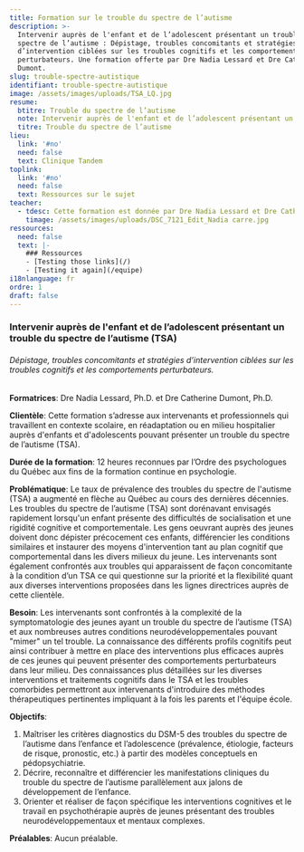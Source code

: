 ```yaml
---
title: Formation sur le trouble du spectre de l’autisme
description: >-
  Intervenir auprès de l'enfant et de l’adolescent présentant un trouble du
  spectre de l’autisme : Dépistage, troubles concomitants et stratégies
  d’intervention ciblées sur les troubles cognitifs et les comportements
  perturbateurs. Une formation offerte par Dre Nadia Lessard et Dre Catherine
  Dumont.
slug: trouble-spectre-autistique
identifiant: trouble-spectre-autistique
image: /assets/images/uploads/TSA_LQ.jpg
resume:
  btitre: Trouble du spectre de l’autisme
  note: Intervenir auprès de l'enfant et de l’adolescent présentant un TSA
  titre: Trouble du spectre de l’autisme
lieu:
  link: '#no'
  need: false
  text: Clinique Tandem
toplink:
  link: '#no'
  need: false
  text: Ressources sur le sujet
teacher:
  - tdesc: Cette formation est donnée par Dre Nadia Lessard et Dre Catherine Dumont
    timage: /assets/images/uploads/DSC_7121_Edit_Nadia carre.jpg
ressources:
  need: false
  text: |-
    ### Ressources
    - [Testing those links](/)
    - [Testing it again](/equipe)
i18nlanguage: fr
ordre: 1
draft: false
---
```


### Intervenir auprès de l'enfant et de l’adolescent présentant un trouble du spectre de l’autisme (TSA)

###### Dépistage, troubles concomitants et stratégies d’intervention ciblées sur les troubles cognitifs et les comportements perturbateurs.

**Formatrices**: Dre Nadia Lessard, Ph.D. et Dre Catherine Dumont, Ph.D.

**Clientèle**: Cette formation s’adresse aux intervenants et professionnels qui travaillent en contexte scolaire, en réadaptation ou en milieu hospitalier auprès d'enfants et d'adolescents pouvant présenter un trouble du spectre de l’autisme (TSA). 

**Durée de la formation**: 12 heures reconnues par l’Ordre des psychologues du Québec aux fins de la formation continue en psychologie.


**Problématique**: Le taux de prévalence des troubles du spectre de l'autisme (TSA) a augmenté en flèche au Québec au cours des dernières décennies. Les troubles du spectre de l’autisme (TSA) sont dorénavant envisagés rapidement lorsqu'un enfant présente des difficultés de socialisation et une rigidité cognitive et comportementale. Les gens oeuvrant auprès des jeunes doivent donc dépister précocement ces enfants, différencier les conditions similaires et instaurer des moyens d'intervention tant au plan cognitif que comportemental dans les divers milieux du jeune. Les intervenants sont également confrontés aux troubles qui apparaissent de façon concomitante à la condition d’un TSA ce qui questionne sur la priorité et la flexibilité quant aux diverses interventions proposées dans les lignes directrices auprès de cette clientèle. 

**Besoin**: Les intervenants sont confrontés à la complexité de la symptomatologie des jeunes ayant un trouble du spectre de l’autisme (TSA) et aux nombreuses autres conditions neurodéveloppementales pouvant "mimer" un tel trouble. La connaissance des différents profils cognitifs peut ainsi contribuer à mettre en place des interventions plus efficaces auprès de ces jeunes qui peuvent présenter des comportements perturbateurs dans leur milieu. Des connaissances plus détaillées sur les diverses interventions et traitements cognitifs dans le TSA et les troubles comorbides permettront aux intervenants d'introduire des méthodes thérapeutiques pertinentes impliquant à la fois les parents et l'équipe école. 

**Objectifs**:

1. Maîtriser les critères diagnostics du DSM-5 des troubles du spectre de l’autisme dans l’enfance et l’adolescence (prévalence, étiologie, facteurs de risque, pronostic, etc.) à partir des modèles conceptuels en pédopsychiatrie.	
2. Décrire, reconnaître et différencier les manifestations cliniques du trouble du spectre de l’autisme parallèlement aux jalons de développement de l’enfance.
3. Orienter et réaliser de façon spécifique les interventions cognitives et le travail en psychothérapie auprès de jeunes présentant des troubles neurodéveloppementaux et mentaux complexes.

**Préalables**: Aucun préalable.











